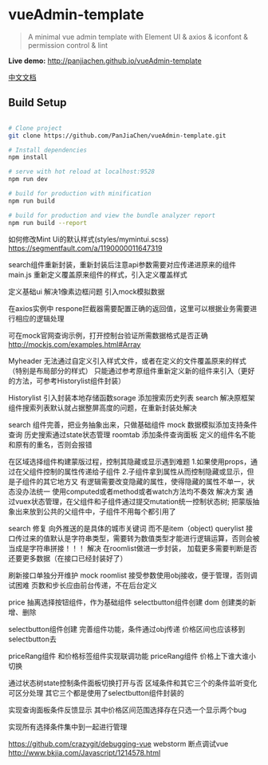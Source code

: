 # vueAdmin-template

> A minimal vue admin template with Element UI & axios & iconfont & permission control & lint

**Live demo:** http://panjiachen.github.io/vueAdmin-template

[中文文档](https://github.com/PanJiaChen/vueAdmin-template/blob/master/README-zh.md)

## Build Setup

``` bash

# Clone project
git clone https://github.com/PanJiaChen/vueAdmin-template.git

# Install dependencies
npm install

# serve with hot reload at localhost:9528
npm run dev

# build for production with minification
npm run build

# build for production and view the bundle analyzer report
npm run build --report
```

如何修改Mint Ui的默认样式(styles/mymintui.scss)
https://segmentfault.com/a/1190000011647319

search组件重新封装，重新封装后注意api参数需要对应传递进原来的组件
main.js 重新定义覆盖原来组件的样式，引入定义覆盖样式

定义基础ui
解决1像素边框问题
引入mock模拟数据

在axios实例中
respone拦截器需要配置正确的返回值，这里可以根据业务需要进行相应的逻辑处理

可在mock官网查询示例，打开控制台验证所需数据格式是否正确
http://mockjs.com/examples.html#Array

Myheader
无法通过自定义引入样式文件，或者在定义的文件覆盖原来的样式
（特别是布局部分的样式）
只能通过参考原组件重新定义新的组件来引入（更好的方法，可参考Historylist组件封装）

Historylist
引入封装本地存储函数sorage
添加搜索历史列表
search
解决原框架组件搜索列表默认就占据整屏高度的问题，在重新封装处解决

search
组件完善，把业务抽象出来，只做基础组件
mock
数据模拟添加支持条件查询
历史搜索通过state状态管理
roomtab
添加条件查询面板
定义的组件名不能和原有的重名，否则会报错

在区域选择组件构建蒙版过程，控制其隐藏或显示遇到难题
1.如果使用props，通过在父组件控制的属性传递给子组件
2.子组件拿到属性从而控制隐藏或显示，但是子组件的其它地方又
  有逻辑需要改变隐藏的属性，使得隐藏的属性不单一，状态没办法统一
  使用computed或者method或者watch方法均不奏效
解决方案
  通过vuex状态管理，在父组件和子组件通过提交mutation统一控制状态树;
   把蒙版抽象出来放到公共的父组件中，子组件不用每个都引用了  
   
search
修复 向外推送的是具体的城市关键词 而不是item（object)
querylist
接口传过来的值默认是字符串类型，需要转为数值类型才能进行逻辑运算，否则会被当成是字符串拼接！！！
解决
在roomlist做进一步封装，
加载更多需要判断是否还要更多数据（在接口已经封装好了）

刷新接口单独分开维护
mock roomlist
接受参数使用obj接收，便于管理，否则调试困难
页数和步长应由前台传递，不在后台定义

price 
抽离选择按钮组件，作为基础组件
selectbutton组件创建
dom 创建类的新增、删除

selectbutton组件创建
完善组件功能，条件通过obj传递
价格区间也应该移到selectbutton去

priceRang组件 和价格标签组件实现联调功能
priceRang组件
价格上下谁大谁小切换

通过状态树state控制条件面板切换打开与否
区域条件和其它三个的条件监听变化 可区分处理
其它三个都是使用了selectbutton组件封装的

实现查询面板条件反馈显示
其中价格区间范围选择存在只选一个显示两个bug

实现所有选择条件集中到一起进行管理


https://github.com/crazygit/debugging-vue
webstorm 断点调试vue
http://www.bkjia.com/Javascript/1214578.html